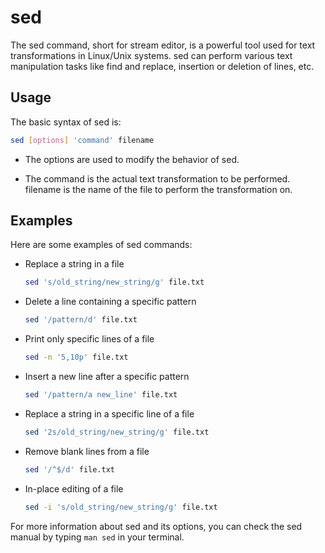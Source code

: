 # sed

The sed command, short for stream editor, is a powerful tool used for text
transformations in Linux/Unix systems. sed can perform various text manipulation
tasks like find and replace, insertion or deletion of lines, etc.

## Usage

The basic syntax of sed is:

```bash
sed [options] 'command' filename
```

- The options are used to modify the behavior of sed.

- The command is the actual text transformation to be performed. filename is
  the name of the file to perform the transformation on.

## Examples

Here are some examples of sed commands:

- Replace a string in a file
  ```bash
  sed 's/old_string/new_string/g' file.txt
  ```
- Delete a line containing a specific pattern
  ```bash
  sed '/pattern/d' file.txt
  ```
- Print only specific lines of a file
  ```bash
  sed -n '5,10p' file.txt
  ```
- Insert a new line after a specific pattern
  ```bash
  sed '/pattern/a new_line' file.txt
  ```
- Replace a string in a specific line of a file
  ```bash
  sed '2s/old_string/new_string/g' file.txt
  ```
- Remove blank lines from a file
  ```bash
  sed '/^$/d' file.txt
  ```
- In-place editing of a file
  ```bash
  sed -i 's/old_string/new_string/g' file.txt
  ```

For more information about sed and its options, you can check the sed manual by
typing `man sed` in your terminal.
